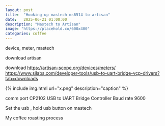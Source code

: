 ```yaml
---
layout: post
title:  "Hooking up mastech ms6514 to artisan"
date:   2025-06-21 01:00:00
description: "Mastech to Artisan"
image: "https://placehold.co/600x400"
categories: coffee
---
```


device, meter, mastech

download artisan

download 
https://artisan-scope.org/devices/meters/
https://www.silabs.com/developer-tools/usb-to-uart-bridge-vcp-drivers?tab=downloads


{% include img.html url="x.png" description="caption" %}

comm port CP2102 USB to UART Bridge Controller
Baud rate 9600

Set the usb , hold usb button on mastech


My coffee roasting process